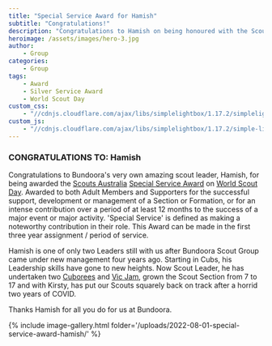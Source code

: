 ```yaml
---
title: "Special Service Award for Hamish"
subtitle: "Congratulations!"
description: "Congratulations to Hamish on being honoured with the Scouts Australia Special Service Award on World Scout Day"
heroimage: /assets/images/hero-3.jpg
author:
    - Group
categories:
    - Group
tags:
    - Award
    - Silver Service Award
    - World Scout Day
custom_css:
    - "//cdnjs.cloudflare.com/ajax/libs/simplelightbox/1.17.2/simplelightbox.min.css"
custom_js:
    - "//cdnjs.cloudflare.com/ajax/libs/simplelightbox/1.17.2/simple-lightbox.min.js"
---
```


### CONGRATULATIONS TO: Hamish

Congratulations to Bundoora's very own amazing scout leader, Hamish, for being awarded the [Scouts Australia](https://scouts.com.au/) [Special Service Award](https://scouts.com.au/about/what-is-scouting/awards/) on [World Scout Day](https://scoutsvictoria.com.au/age-sections-adults/leader-resources/marketing/world-scout-day-2022/). Awarded to both Adult Members and Supporters for the successful support, development or management of a Section or Formation, or for an intense contribution over a period of at least 12 months to the success of a major event or major activity. 'Special Service' is defined as making a noteworthy contribution in their role. This Award can be made in the first three year assignment / period of service.

Hamish is one of only two Leaders still with us after Bundoora Scout Group came under new management four years ago. Starting in Cubs, his Leadership skills have gone to new heights. Now Scout Leader, he has undertaken two [Cuborees](https://scoutsvictoria.com.au/activities-events/events/cubs/) and [Vic Jam](https://www.vicjam.com.au/), grown the Scout Section from 7 to 17 and with Kirsty, has put our Scouts squarely back on track after a horrid two years of COVID.

Thanks Hamish for all you do for us at Bundoora.

{% include image-gallery.html folder='/uploads/2022-08-01-special-service-award-hamish/' %}
